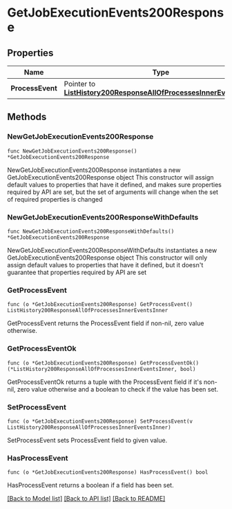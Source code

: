# GetJobExecutionEvents200Response

## Properties

Name | Type | Description | Notes
------------ | ------------- | ------------- | -------------
**ProcessEvent** | Pointer to [**ListHistory200ResponseAllOfProcessesInnerEventsInner**](ListHistory200ResponseAllOfProcessesInnerEventsInner.md) |  | [optional] 

## Methods

### NewGetJobExecutionEvents200Response

`func NewGetJobExecutionEvents200Response() *GetJobExecutionEvents200Response`

NewGetJobExecutionEvents200Response instantiates a new GetJobExecutionEvents200Response object
This constructor will assign default values to properties that have it defined,
and makes sure properties required by API are set, but the set of arguments
will change when the set of required properties is changed

### NewGetJobExecutionEvents200ResponseWithDefaults

`func NewGetJobExecutionEvents200ResponseWithDefaults() *GetJobExecutionEvents200Response`

NewGetJobExecutionEvents200ResponseWithDefaults instantiates a new GetJobExecutionEvents200Response object
This constructor will only assign default values to properties that have it defined,
but it doesn't guarantee that properties required by API are set

### GetProcessEvent

`func (o *GetJobExecutionEvents200Response) GetProcessEvent() ListHistory200ResponseAllOfProcessesInnerEventsInner`

GetProcessEvent returns the ProcessEvent field if non-nil, zero value otherwise.

### GetProcessEventOk

`func (o *GetJobExecutionEvents200Response) GetProcessEventOk() (*ListHistory200ResponseAllOfProcessesInnerEventsInner, bool)`

GetProcessEventOk returns a tuple with the ProcessEvent field if it's non-nil, zero value otherwise
and a boolean to check if the value has been set.

### SetProcessEvent

`func (o *GetJobExecutionEvents200Response) SetProcessEvent(v ListHistory200ResponseAllOfProcessesInnerEventsInner)`

SetProcessEvent sets ProcessEvent field to given value.

### HasProcessEvent

`func (o *GetJobExecutionEvents200Response) HasProcessEvent() bool`

HasProcessEvent returns a boolean if a field has been set.


[[Back to Model list]](../README.md#documentation-for-models) [[Back to API list]](../README.md#documentation-for-api-endpoints) [[Back to README]](../README.md)


